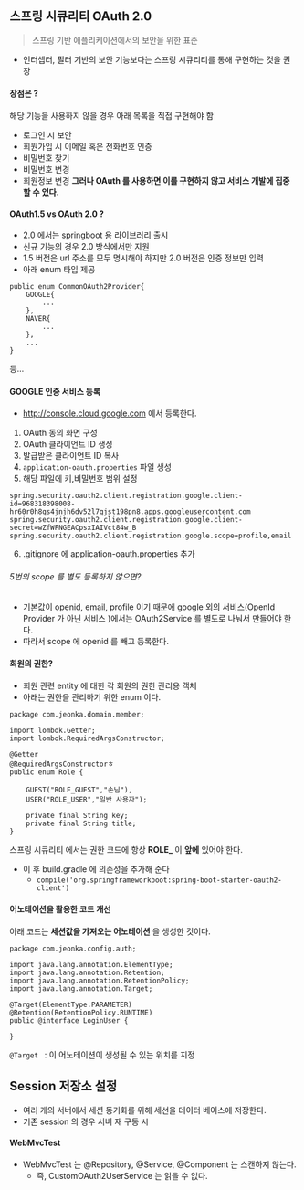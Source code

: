 ## 스프링 시큐리티 OAuth 2.0
> 스프링 기반 애플리케이션에서의 보안을 위한 표준
- 인터셉터, 필터 기반의 보안 기능보다는 스프링 시큐리티를 통해 구현하는 것을 권장
#### 장점은 ?
해당 기능을 사용하지 않을 경우 아래 목록을 직접 구현해야 함  
- 로그인 시 보안
- 회원가입 시 이메일 혹은 전화번호 인증
- 비밀번호 찾기
- 비밀번호 변경
- 회원정보 변경
**그러나 OAuth 를 사용하면 이를 구현하지 않고 서비스 개발에 집중할 수 있다.**  

#### OAuth1.5 vs OAuth 2.0 ? 
- 2.0 에서는 springboot 용 라이브러리 출시
- 신규 기능의 경우 2.0 방식에서만 지원  
- 1.5 버전은 url 주소를 모두 명시해야 하지만 2.0 버전은 인증 정보만 입력  
- 아래 enum 타입 제공
```
public enum CommonOAuth2Provider{
    GOOGLE{
        ...
    },
    NAVER{
        ...
    },
    ...
}
```
등... 

#### GOOGLE 인증 서비스 등록
- http://console.cloud.google.com 에서 등록한다.
1. OAuth 동의 화면 구성
2. OAuth 클라이언트 ID 생성
3. 발급받은 클라이언트 ID 복사
4. ```application-oauth.properties``` 파일 생성
5. 해당 파일에 키,비밀번호 범위 설정
```
spring.security.oauth2.client.registration.google.client-id=968318398008-hr60r0h8qs4jnjh6dv52l7qjst198pn8.apps.googleusercontent.com
spring.security.oauth2.client.registration.google.client-secret=wZfWFNGEACpsxIAIVct84w_B
spring.security.oauth2.client.registration.google.scope=profile,email
```
6. .gitignore 에 application-oauth.properties 추가

###### 5번의 scope 를 별도 등록하지 않으면?
- 기본값이 openid, email, profile 이기 때문에 google 외의 서비스(OpenId Provider 가 아닌 서비스 )에서는 OAuth2Service 를 별도로 나눠서 만들어야 한다.
- 따라서 scope 에 openid 를 빼고 등록한다.


#### 회원의 권한?
- 회원 관련 entity 에 대한 각 회원의 권한 관리용 객체
- 아래는 권한을 관리하기 위한 enum 이다.
```
package com.jeonka.domain.member;

import lombok.Getter;
import lombok.RequiredArgsConstructor;

@Getter
@RequiredArgsConstructorㅎ
public enum Role {
    
    GUEST("ROLE_GUEST","손님"),
    USER("ROLE_USER","일반 사용자");

    private final String key;
    private final String title;
}

```
스프링 시큐리티 에서는 권한 코드에 항상 **ROLE_** 이 **앞에** 있어야 한다.

- 이 후 build.gradle 에 의존성을 추가해 준다
    - ```compile('org.springframeworkboot:spring-boot-starter-oauth2-client')```

#### 어노테이션을 활용한 코드 개선

아래 코드는 **세션값을 가져오는 어노테이션** 을 생성한 것이다.
```
package com.jeonka.config.auth;

import java.lang.annotation.ElementType;
import java.lang.annotation.Retention;
import java.lang.annotation.RetentionPolicy;
import java.lang.annotation.Target;

@Target(ElementType.PARAMETER)
@Retention(RetentionPolicy.RUNTIME)
public @interface LoginUser {
    
}
```
```@Target ``` : 이 어노테이션이 생성될 수 있는 위치를 지정

## Session 저장소 설정
- 여러 개의 서버에서 세션 동기화를 위해 세선을 데이터 베이스에 저장한다.
- 기존 session 의 경우 서버 재 구동 시 

#### WebMvcTest
- WebMvcTest 는 @Repository, @Service, @Component 는 스캔하지 않는다.
    - 즉, CustomOAuth2UserService 는 읽을 수 없다.